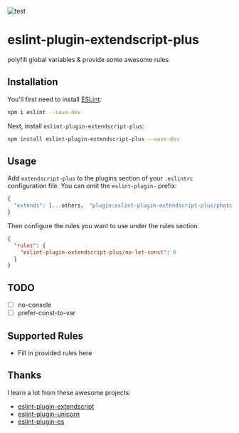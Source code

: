 ![test](https://github.com/tjx666/eslint-plugin-extendscript-plus/actions/workflows/test.yml/badge.svg)

# eslint-plugin-extendscript-plus

polyfill global variables &amp; provide some awesome rules

## Installation

You'll first need to install [ESLint](https://eslint.org/):

```sh
npm i eslint --save-dev
```

Next, install `eslint-plugin-extendscript-plus`:

```sh
npm install eslint-plugin-extendscript-plus --save-dev
```

## Usage

Add `extendscript-plus` to the plugins section of your `.eslintrc` configuration file. You can omit the `eslint-plugin-` prefix:

```javascript
{
  "extends": [...others， "plugin:eslint-plugin-extendscript-plus/photoshop"]
}
```

Then configure the rules you want to use under the rules section.

```json
{
  "rules": {
    "eslint-plugin-extendscript-plus/no-let-const": 0
  }
}
```

## TODO

- [ ] no-console
- [ ] prefer-const-to-var

## Supported Rules

- Fill in provided rules here

## Thanks

I learn a lot from these awesome projects:

- [eslint-plugin-extendscript](https://github.com/adambrgmn/eslint-plugin-extendscript)
- [eslint-plugin-unicorn](https://github.com/sindresorhus/eslint-plugin-unicorn)
- [eslint-plugin-es](https://github.com/tjx666/eslint-plugin-es)
